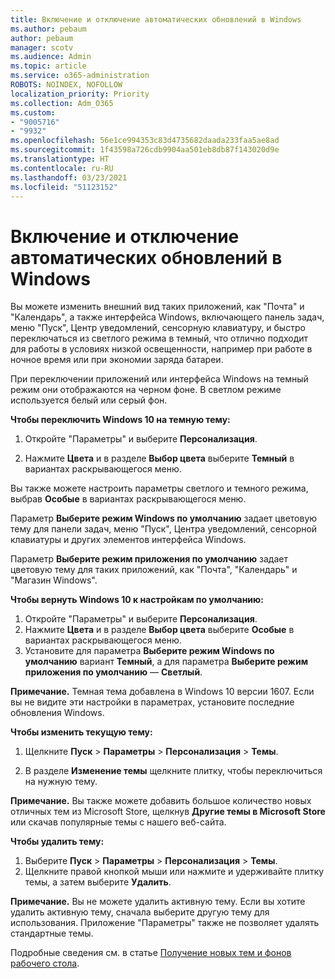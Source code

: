 ```yaml
---
title: Включение и отключение автоматических обновлений в Windows
ms.author: pebaum
author: pebaum
manager: scotv
ms.audience: Admin
ms.topic: article
ms.service: o365-administration
ROBOTS: NOINDEX, NOFOLLOW
localization_priority: Priority
ms.collection: Adm_O365
ms.custom:
- "9005716"
- "9932"
ms.openlocfilehash: 56e1ce994353c83d4735682daada233faa5ae8ad
ms.sourcegitcommit: 1f43598a726cdb9904aa501eb8db87f143020d9e
ms.translationtype: HT
ms.contentlocale: ru-RU
ms.lasthandoff: 03/23/2021
ms.locfileid: "51123152"
---
```

# <a name="turn-on-and-off-automatic-updates-in-windows"></a>Включение и отключение автоматических обновлений в Windows

Вы можете изменить внешний вид таких приложений, как "Почта" и "Календарь", а также интерфейса Windows, включающего панель задач, меню "Пуск", Центр уведомлений, сенсорную клавиатуру, и быстро переключаться из светлого режима в темный, что отлично подходит для работы в условиях низкой освещенности, например при работе в ночное время или при экономии заряда батареи.  

При переключении приложений или интерфейса Windows на темный режим они отображаются на черном фоне. В светлом режиме используется белый или серый фон.
 
**Чтобы переключить Windows 10 на темную тему:**

1. Откройте "Параметры" и выберите **Персонализация**.
  
1. Нажмите **Цвета** и в разделе **Выбор цвета** выберите **Темный** в вариантах раскрывающегося меню.

Вы также можете настроить параметры светлого и темного режима, выбрав **Особые** в вариантах раскрывающегося меню.

Параметр **Выберите режим Windows по умолчанию** задает цветовую тему для панели задач, меню "Пуск", Центра уведомлений, сенсорной клавиатуры и других элементов интерфейса Windows.  

Параметр **Выберите режим приложения по умолчанию** задает цветовую тему для таких приложений, как "Почта", "Календарь" и "Магазин Windows".
 
**Чтобы вернуть Windows 10 к настройкам по умолчанию:**

1. Откройте "Параметры" и выберите **Персонализация**.  
1. Нажмите **Цвета** и в разделе **Выбор цвета** выберите **Особые** в вариантах раскрывающегося меню.  
1. Установите для параметра **Выберите режим Windows по умолчанию** вариант **Темный**, а для параметра **Выберите режим приложения по умолчанию** — **Светлый**.

**Примечание.** Темная тема добавлена в Windows 10 версии 1607. Если вы не видите эти настройки в параметрах, установите последние обновления Windows.

**Чтобы изменить текущую тему:**

1. Щелкните **Пуск** > **Параметры** > **Персонализация** > **Темы**.  

1. В разделе **Изменение темы** щелкните плитку, чтобы переключиться на нужную тему. 

**Примечание.** Вы также можете добавить большое количество новых отличных тем из Microsoft Store, щелкнув **Другие темы в Microsoft Store** или скачав популярные темы с нашего веб-сайта.

**Чтобы удалить тему:**

1. Выберите **Пуск** > **Параметры** > **Персонализация** > **Темы**. 
1. Щелкните правой кнопкой мыши или нажмите и удерживайте плитку темы, а затем выберите **Удалить**. 

**Примечание.** Вы не можете удалить активную тему. Если вы хотите удалить активную тему, сначала выберите другую тему для использования. Приложение "Параметры" также не позволяет удалять стандартные темы.

Подробные сведения см. в статье [Получение новых тем и фонов рабочего стола](https://support.microsoft.com/windows/get-new-themes-and-desktop-backgrounds-09e3e0a6-02e3-5ecd-22a1-5d048e3cb0d3).

